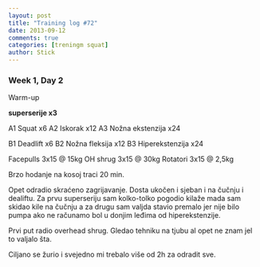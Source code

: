 ```yaml
---
layout: post
title: "Training log #72"
date: 2013-09-12
comments: true
categories: [treningm squat]
author: Stick
---
```


### Week 1, Day 2  

Warm-up  

**superserije x3** 

A1 Squat x6 
A2 Iskorak x12 
A3 Nožna ekstenzija x24

B1 Deadlift x6
B2 Nožna fleksija x12
B3 Hiperekstenzija x24

Facepulls 3x15 @ 15kg
OH shrug 3x15 @ 30kg
Rotatori 3x15 @ 2,5kg

Brzo hodanje na kosoj traci 20 min.

Opet odradio skraćeno zagrijavanje. Dosta ukočen i sjeban i na čučnju i dealiftu. Za prvu superseriju sam kolko-tolko pogodio kilaže mada sam skidao kile na čučnju a za drugu sam valjda stavio premalo jer nije bilo pumpa ako ne računamo bol u donjim leđima od hiperekstenzije.

Prvi put radio overhead shrug. Gledao tehniku na tjubu al opet ne znam jel to valjalo šta.

Ciljano se žurio i svejedno mi trebalo više od 2h za odradit sve. 
